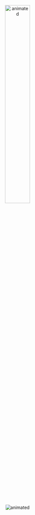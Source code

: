 <p align="center">
<img src="https://camo.githubusercontent.com/b40aa6e0a49e00065a11b3773f9f4d7098be2fed4da538a0a32abb74992a7869/68747470733a2f2f726973686176616e616e642e6769746875622e696f2f7374617469632f696d616765732f6772656574696e67732e676966" alt="animated" style="width : 40%"/>
</p>
<p align="center">
  <img src="https://badge.mediaplus.ma/binary/smounafi" alt="animated"/>
</p>
